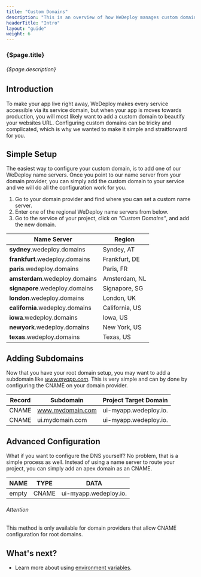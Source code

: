 ```yaml
---
title: "Custom Domains"
description: "This is an overview of how WeDeploy manages custom domains for your services."
headerTitle: "Intro"
layout: "guide"
weight: 6
---
```


### {$page.title}

###### {$page.description}

<article id="1">

## Introduction

To make your app live right away, WeDeploy makes every service accessible via its service domain, but when your app is moves towards production, you will most likely want to add a custom domain to beautify your websites URL. Configuring custom domains can be tricky and complicated, which is why we wanted to make it simple and straitforward for you.

</article>

<article id="2">

## Simple Setup

The easiest way to configure your custom domain, is to add one of our WeDeploy name servers. Once you point to our name server from your domain provider, you can simply add the custom domain to your service and we will do all the configuration work for you.

1. Go to your domain provider and find where you can set a custom name server.
2. Enter one of the regional WeDeploy name servers from below.
3. Go to the service of your project, click on _"Custom Domains"_, and add the new domain.

<div class="table-container">

| Name Server                     | Region            |
| ------------------------------- | ----------------- |
| **sydney**.wedeploy.domains     | Syndey, AT        |
| **frankfurt**.wedeploy.domains  | Frankfurt, DE     |
| **paris**.wedeploy.domains      | Paris, FR         |
| **amsterdam**.wedeploy.domains  | Amsterdam, NL     |
| **signapore**.wedeploy.domains  | Signapore, SG     |
| **london**.wedeploy.domains     | London, UK        |
| **california**.wedeploy.domains | California, US    |
| **iowa**.wedeploy.domains       | Iowa, US          |
| **newyork**.wedeploy.domains    | New York, US      |
| **texas**.wedeploy.domains      | Texas, US         |

</div>

</article>

<article id="3">

## Adding Subdomains

Now that you have your root domain setup, you may want to add a subdomain like _www.myapp.com_. This is very simple and can by done by configuring the CNAME on your domain provider.

<div class="table-container">

| Record            | Subdomain            | Project Target Domain    |
| ----------------- | -------------------- | ------------------------ |
| CNAME             | www.mydomain.com     | ui-myapp.wedeploy.io.    |
| CNAME             | ui.mydomain.com      | ui-myapp.wedeploy.io.    |

</div>

</article>

<article id="4">

## Advanced Configuration

What if you want to configure the DNS yourself? No problem, that is a simple process as well. Instead of using a name server to route your project, you can simply add an apex domain as an CNAME.

<div class="table-container">

| NAME              | TYPE        | DATA                    |
| ----------------- | ----------- | ----------------------- |
| empty             | CNAME       | ui-myapp.wedeploy.io.   |

</div>

<aside>

###### <span class="icon-16-alert"></span> Attention

This method is only available for domain providers that allow CNAME configuration for root domains.

</aside>

</article>

## What's next?

* Learn more about using [environment variables](/docs/intro/environment-variables.html).
